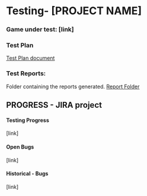 # Testing- [PROJECT NAME]

### Game under test: [link]  

### Test Plan
[Test Plan document]()  
### Test Reports: 
Folder containing the reports generated.  [Report Folder]()
 


## PROGRESS - JIRA project 

#### Testing Progress
[link]  

#### Open Bugs
[link]  

#### Historical - Bugs
[link]  
